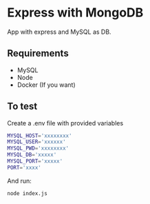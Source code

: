 # Express with MongoDB
App with express and MySQL as DB.

## Requirements
- MySQL
- Node
- Docker (If you want)
## To test
Create a .env file with provided variables 
```sh
MYSQL_HOST='xxxxxxxx'
MYSQL_USER='xxxxxx'
MYSQL_PWD='xxxxxxxx'
MYSQL_DB='xxxxx'
MYSQL_PORT='xxxxx'
PORT='xxxx'
```
And run:
```sh
node index.js
```
